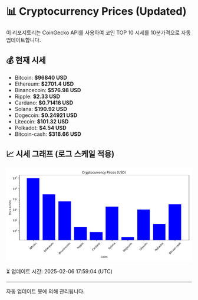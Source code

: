 
# 📊 Cryptocurrency Prices (Updated)

이 리포지토리는 CoinGecko API를 사용하여 코인 TOP 10 시세를 10분가격으로 자동 업데이트합니다.

## 💰 현재 시세
- Bitcoin: **$96840 USD**
- Ethereum: **$2701.4 USD**
- Binancecoin: **$576.98 USD**
- Ripple: **$2.33 USD**
- Cardano: **$0.71416 USD**
- Solana: **$190.92 USD**
- Dogecoin: **$0.24921 USD**
- Litecoin: **$101.32 USD**
- Polkadot: **$4.54 USD**
- Bitcoin-cash: **$318.66 USD**

## 📈 시세 그래프 (로그 스케일 적용)
![Crypto Prices](crypto_prices.png)

⏳ 업데이트 시간: 2025-02-06 17:59:04 (UTC)

---
자동 업데이트 봇에 의해 관리됩니다.
